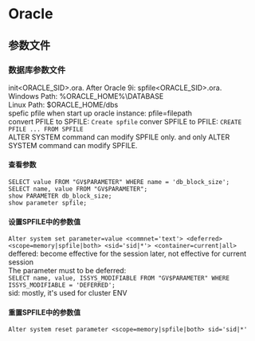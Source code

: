 # Oracle
## 参数文件
### 数据库参数文件
init<ORACLE_SID>.ora. After Oracle 9i: spfile<ORACLE_SID>.ora.  
Windows Path: %ORACLE_HOME%\DATABASE  
Linux Path: $ORACLE_HOME/dbs  
spefic pfile when start up oracle instance: pfile=filepath  
convert PFILE to SPFILE: `Create spfile`
conver SPFILE to PFILE: `CREATE PFILE ... FROM SPFILE`  
ALTER SYSTEM command can modify SPFILE only. and only ALTER SYSTEM command can modify SPFILE.
#### 查看参数
`SELECT value FROM "GV$PARAMETER" WHERE name = 'db_block_size';`  
`SELECT name, value FROM "GV$PARAMETER";`  
`show PARAMETER db_block_size;`  
`show parameter spfile;`  
#### 设置SPFILE中的参数值
`Alter system set parameter=value <commnet='text'> <deferred> <scope=memory|spfile|both> <sid='sid|*'> <container=current|all>`  
deffered: become effective for the session later, not effective for current session  
    The parameter must to be deferred:  
    `SELECT name, value, ISSYS_MODIFIABLE FROM "GV$PARAMETER" WHERE ISSYS_MODIFIABLE = 'DEFERRED';`  
sid: mostly, it's used for cluster ENV  
#### 重置SPFILE中的参数值
`Alter system reset parameter <scope=memory|spfile|both> sid='sid|*'`
